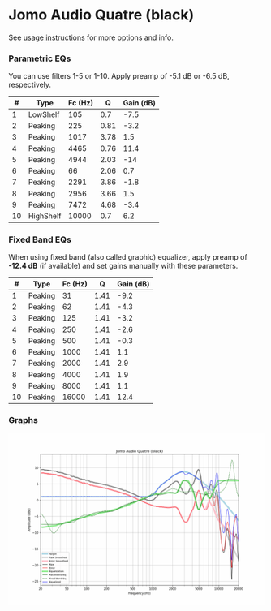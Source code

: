 # Jomo Audio Quatre (black)
See [usage instructions](https://github.com/jaakkopasanen/AutoEq#usage) for more options and info.

### Parametric EQs
You can use filters 1-5 or 1-10. Apply preamp of -5.1 dB or -6.5 dB, respectively.

|   # | Type      |   Fc (Hz) |    Q |   Gain (dB) |
|-----|-----------|-----------|------|-------------|
|   1 | LowShelf  |       105 | 0.7  |        -7.5 |
|   2 | Peaking   |       225 | 0.81 |        -3.2 |
|   3 | Peaking   |      1017 | 3.78 |         1.5 |
|   4 | Peaking   |      4465 | 0.76 |        11.4 |
|   5 | Peaking   |      4944 | 2.03 |       -14   |
|   6 | Peaking   |        66 | 2.06 |         0.7 |
|   7 | Peaking   |      2291 | 3.86 |        -1.8 |
|   8 | Peaking   |      2956 | 3.66 |         1.5 |
|   9 | Peaking   |      7472 | 4.68 |        -3.4 |
|  10 | HighShelf |     10000 | 0.7  |         6.2 |

### Fixed Band EQs
When using fixed band (also called graphic) equalizer, apply preamp of **-12.4 dB** (if available) and set gains manually with these parameters.

|   # | Type    |   Fc (Hz) |    Q |   Gain (dB) |
|-----|---------|-----------|------|-------------|
|   1 | Peaking |        31 | 1.41 |        -9.2 |
|   2 | Peaking |        62 | 1.41 |        -4.3 |
|   3 | Peaking |       125 | 1.41 |        -3.2 |
|   4 | Peaking |       250 | 1.41 |        -2.6 |
|   5 | Peaking |       500 | 1.41 |        -0.3 |
|   6 | Peaking |      1000 | 1.41 |         1.1 |
|   7 | Peaking |      2000 | 1.41 |         2.9 |
|   8 | Peaking |      4000 | 1.41 |         1.9 |
|   9 | Peaking |      8000 | 1.41 |         1.1 |
|  10 | Peaking |     16000 | 1.41 |        12.4 |

### Graphs
![](./Jomo%20Audio%20Quatre%20(black).png)
